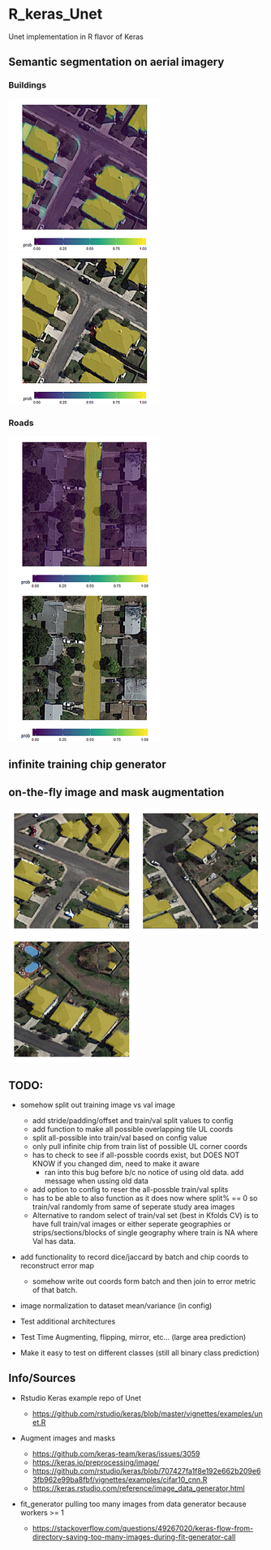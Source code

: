 # R_keras_Unet
Unet implementation in R flavor of Keras


## Semantic segmentation on aerial imagery


### Buildings
![Alt text](images/example_prob.png?raw=true "Title") ![Alt text](images/example_mask.png?raw=true "Title")


### Roads
![Alt text](images/Roads_prob.png?raw=true "Title") ![Alt text](images/roads_mask.png?raw=true "Title")

## infinite training chip generator

## on-the-fly image and mask augmentation
![Alt text](images/augment1.png?raw=true "Title") ![Alt text](images/augment2.png?raw=true "Title") ![Alt text](images/augment3.png?raw=true "Title")


## TODO:

* somehow split out training image vs val image
  * add stride/padding/offset and train/val split values to config
  * add function to make all possible overlapping tile UL coords
  * split all-possible into train/val based on config value
  * only pull infinite chip from train list of possible UL corner coords
  * has to check to see if all-possble coords exist, but DOES NOT KNOW if you changed dim, need to make it aware
    * ran into this bug before b/c no notice of using old data. add message when ussing old data
  * add option to config to reser the all-possble train/val splits
  * has to be able to also function as it does now where split% == 0 so train/val randomly from same of seperate study area images
  * Alternative to random select of train/val set (best in Kfolds CV) is to have full train/val images or either seperate geographies or strips/sections/blocks of single geography where train is NA where Val has data.
  
* add functionality to record dice/jaccard by batch and chip coords to reconstruct error map
  * somehow write out coords form batch and then join to error metric of that batch.
  
* image normalization to dataset mean/variance (in config)

* Test additional architectures

* Test Time Augmenting, flipping, mirror, etc... (large area prediction)

* Make it easy to test on different classes (still all binary class prediction)



## Info/Sources


* Rstudio Keras example repo of Unet
  * https://github.com/rstudio/keras/blob/master/vignettes/examples/unet.R
  
* Augment images and masks
  * https://github.com/keras-team/keras/issues/3059
  * https://keras.io/preprocessing/image/
  * https://github.com/rstudio/keras/blob/707427fa1f8e192e662b209e63fb962e99ba8fbf/vignettes/examples/cifar10_cnn.R
  * https://keras.rstudio.com/reference/image_data_generator.html

* fit_generator pulling too many images from data generator because workers >= 1
  * https://stackoverflow.com/questions/49267020/keras-flow-from-directory-saving-too-many-images-during-fit-generator-call
  